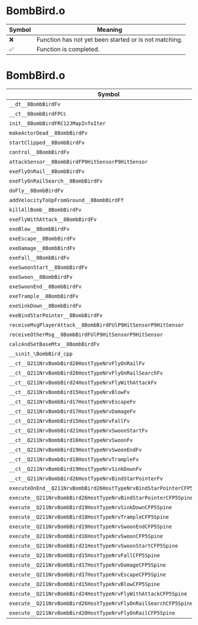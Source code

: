 # BombBird.o
| Symbol | Meaning 
| ------------- | ------------- 
| :x: | Function has not yet been started or is not matching. 
| :white_check_mark: | Function is completed. 


# BombBird.o
| Symbol | Decompiled? |
| ------------- | ------------- |
| `__dt__8BombBirdFv` | :x: |
| `__ct__8BombBirdFPCc` | :x: |
| `init__8BombBirdFRC12JMapInfoIter` | :x: |
| `makeActorDead__8BombBirdFv` | :x: |
| `startClipped__8BombBirdFv` | :x: |
| `control__8BombBirdFv` | :x: |
| `attackSensor__8BombBirdFP9HitSensorP9HitSensor` | :x: |
| `exeFlyOnRail__8BombBirdFv` | :x: |
| `exeFlyOnRailSearch__8BombBirdFv` | :x: |
| `doFly__8BombBirdFv` | :x: |
| `addVelocityToUpFromGround__8BombBirdFf` | :x: |
| `killAllBomb__8BombBirdFv` | :x: |
| `exeFlyWithAttack__8BombBirdFv` | :x: |
| `exeBlow__8BombBirdFv` | :x: |
| `exeEscape__8BombBirdFv` | :x: |
| `exeDamage__8BombBirdFv` | :x: |
| `exeFall__8BombBirdFv` | :x: |
| `exeSwoonStart__8BombBirdFv` | :x: |
| `exeSwoon__8BombBirdFv` | :x: |
| `exeSwoonEnd__8BombBirdFv` | :x: |
| `exeTrample__8BombBirdFv` | :x: |
| `exeSinkDown__8BombBirdFv` | :x: |
| `exeBindStarPointer__8BombBirdFv` | :x: |
| `receiveMsgPlayerAttack__8BombBirdFUlP9HitSensorP9HitSensor` | :x: |
| `receiveOtherMsg__8BombBirdFUlP9HitSensorP9HitSensor` | :x: |
| `calcAndSetBaseMtx__8BombBirdFv` | :x: |
| `__sinit_\BombBird_cpp` | :x: |
| `__ct__Q211NrvBombBird20HostTypeNrvFlyOnRailFv` | :x: |
| `__ct__Q211NrvBombBird26HostTypeNrvFlyOnRailSearchFv` | :x: |
| `__ct__Q211NrvBombBird24HostTypeNrvFlyWithAttackFv` | :x: |
| `__ct__Q211NrvBombBird15HostTypeNrvBlowFv` | :x: |
| `__ct__Q211NrvBombBird17HostTypeNrvEscapeFv` | :x: |
| `__ct__Q211NrvBombBird17HostTypeNrvDamageFv` | :x: |
| `__ct__Q211NrvBombBird15HostTypeNrvFallFv` | :x: |
| `__ct__Q211NrvBombBird21HostTypeNrvSwoonStartFv` | :x: |
| `__ct__Q211NrvBombBird16HostTypeNrvSwoonFv` | :x: |
| `__ct__Q211NrvBombBird19HostTypeNrvSwoonEndFv` | :x: |
| `__ct__Q211NrvBombBird18HostTypeNrvTrampleFv` | :x: |
| `__ct__Q211NrvBombBird19HostTypeNrvSinkDownFv` | :x: |
| `__ct__Q211NrvBombBird26HostTypeNrvBindStarPointerFv` | :x: |
| `executeOnEnd__Q211NrvBombBird26HostTypeNrvBindStarPointerCFP5Spine` | :x: |
| `execute__Q211NrvBombBird26HostTypeNrvBindStarPointerCFP5Spine` | :x: |
| `execute__Q211NrvBombBird19HostTypeNrvSinkDownCFP5Spine` | :x: |
| `execute__Q211NrvBombBird18HostTypeNrvTrampleCFP5Spine` | :x: |
| `execute__Q211NrvBombBird19HostTypeNrvSwoonEndCFP5Spine` | :x: |
| `execute__Q211NrvBombBird16HostTypeNrvSwoonCFP5Spine` | :x: |
| `execute__Q211NrvBombBird21HostTypeNrvSwoonStartCFP5Spine` | :x: |
| `execute__Q211NrvBombBird15HostTypeNrvFallCFP5Spine` | :x: |
| `execute__Q211NrvBombBird17HostTypeNrvDamageCFP5Spine` | :x: |
| `execute__Q211NrvBombBird17HostTypeNrvEscapeCFP5Spine` | :x: |
| `execute__Q211NrvBombBird15HostTypeNrvBlowCFP5Spine` | :x: |
| `execute__Q211NrvBombBird24HostTypeNrvFlyWithAttackCFP5Spine` | :x: |
| `execute__Q211NrvBombBird26HostTypeNrvFlyOnRailSearchCFP5Spine` | :x: |
| `execute__Q211NrvBombBird20HostTypeNrvFlyOnRailCFP5Spine` | :x: |
